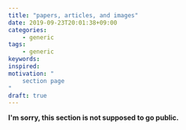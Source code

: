 ```yaml
---
title: "papers, articles, and images"
date: 2019-09-23T20:01:38+09:00
categories:
    - generic
tags:
    - generic
keywords:
inspired:
motivation: "
    section page
"
draft: true
---
```


**I'm sorry, this section is not supposed to go public.**